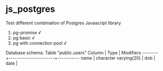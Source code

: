 # js_postgres
Test different combination of Postgres Javascript library

1. pg-promise √
2. pg basic √
3. pg with connection pool √

Database schema:
            Table "public.users"
 Column |         Type          | Modifiers
--------+-----------------------+-----------
 name   | character varying(20) |
 dob    | date                  |